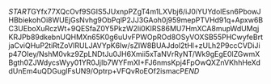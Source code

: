 $START$GYfx77XQcOvf9SGIS5JUxnpPZgT4m1LXVbj6/iJ0iYUYdolEsn6PbowJHBbiekohOi8WUEjGsNvhg9ObPqlP2JJ3GAoh0j959mepPTVHd91q+Apxw6BC3UEboXuRczWt+9QESfaZ0Y5PkzW2li0KIRS86MU7HmXCA8mupWdUMqjKRJPb89dkebnUQHMXn65K0g6uUvFPWOpROd8OSyVOXSB55PHCwyfeBrtjaCviQHuP2tiRtZoVIRULJAVYpK6Iw/sZIW8BUAJdol2tHl+zULh2P9ccCVDiJip47OIey/NshM0vkz9ZpLNDtJu0JH6Xmii5xTaNVrRyNT/Wk9gEgE0lZGwmXBgth0ZJWdycsWyy01YR0JjIb7WYFmXI+FJ6nmsKpj4FpOwQXZnVKhhHeXddUnEm4uQDGuglFsUN9/Optrp+VFQvRoEOf2ismacP$END$